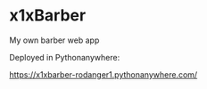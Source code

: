 # x1xBarber
My own barber web app

Deployed in Pythonanywhere:

https://x1xbarber-rodanger1.pythonanywhere.com/
